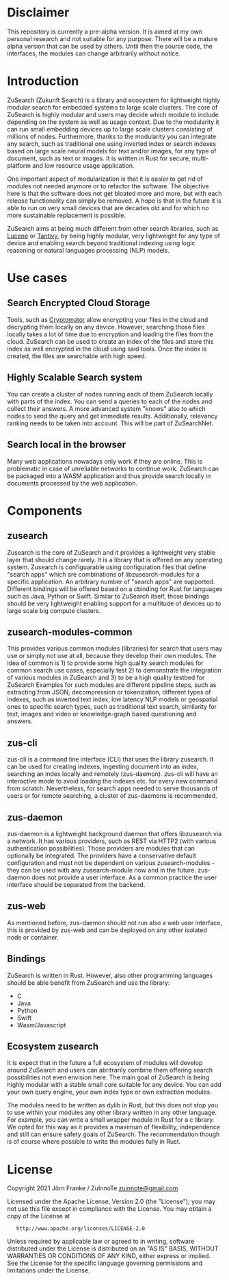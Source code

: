 # Disclaimer
This repository is currently a pre-alpha version. It is aimed at my own personal research and not suitable for any purpose. There will be a mature alpha version that can be used by others. Until then the source code, the interfaces, the modules can change arbitrarily without notice.
# Introduction
ZuSearch (Zukunft Search) is a library and ecosystem for lightweight highly modular search for embedded systems to large scale clusters.
The core of ZuSearch is highly modular and users may decide which module to include depending on the system as well as usage context. 
Due to the modularity it can run  small embedding devices up to large scale clusters consisting of millions of nodes. Furthermore, thanks to the modularity you can
integrate any search, such as traditional one using inverted index or search indexes based on large scale neural models for text and/or images, for any type of document, such as text or images.
It is written in Rust for secure, multi-platform and low resource usage application. 

One important aspect of modularization is that it is easier to get rid of modules not needed anymore or to refactor the software. The objective here is that the software does not get bloated more and more, but with each release functionality can simply be removed. A hope is that in the future it is able to run on very small devices that are decades old and for which no more sustainable replacement is possible.

ZuSearch aims at being much different from other search libraries, such as [Lucene](https://lucene.apache.org/) or [Tantivy](https://github.com/tantivy-search/tantivy), by being highly modular, very lightweight for any type of device and enabling search beyond traditional indexing using logic reasoning or natural languages processing (NLP) models. 
# Use cases
## Search Encrypted Cloud Storage
Tools, such as [Cryptomator](https://cryptomator.org/) allow encrypting your files in the cloud and decrypting them locally on any device. However, searching those files locally 
takes a lot of time due to encryption and loading the files from the cloud. ZuSearch can be used to create an index of the files and store this index as well encrypted
in the cloud using said tools. Once the index is created, the files are searchable with high speed.
## Highly Scalable Search system
You can create a cluster of nodes running each of them ZuSearch locally with parts of the index. You can send a queries to each of the nodes and collect their answers.
A more advanced system "knows" also to which nodes to send the query and get immediate results. Additionally, relevancy ranking needs to be taken into account.
This will be part of ZuSearchNet.
## Search local in the browser
Many web applications nowadays only work if they are online. This is problematic in case of unreliable networks to continue work. ZuSearch can be packaged into a WASM application and thus provide search locally in documents processed by the web application.

# Components
## zusearch
Zusearch is the core of ZuSearch and it provides a lightweight very stable layer that should change rarely. It is a library that is offered on any operating system.
Zusearch is configuarable using configuration files that define "search apps" which are combinations of libzusearch-modules for a specific application. An arbitrary number of "search apps" are supported.
Different bindings will be offered based on a cbinding for Rust for languages such as Java, Python or Swift. Similar to ZuSearch itself, those bindings should be very lightweight enabling support for a multitude of devices up to large scale big compute clusters.
## zusearch-modules-common
This provides various common modules (libraries) for search that users may use or simply not use at all, because they develop their own modules. The idea of common
is 1) to provide some high quality search modules for common search use cases, especially test 2) to demonstrate the integration of various modules in ZuSearch and
3) to be a high quality testbed for ZuSearch
Examples for such modules are different pipeline steps, such as extracting from JSON, decompression or tokenization, different types of indexes, such as inverted text index, low latency NLP models or geospatial ones to specific search types, such as traditional text search, similarity for text, images and video or knowledge-graph based questioning and answers.
## zus-cli
zus-cli is a command line interface (CLI) that uses the library zusearch. It can be used for creating indexes, ingesting document into an index, searching an index locally and remotely (zus-daemon). zus-cli will have an interactive mode to avoid loading the indexes etc. for every new command from scratch. Nevertheless, for search apps needed to serve thousands of users or for remote searching, a cluster of zus-daemons is recommended.
## zus-daemon
zus-daemon is a lightweight background daemon that offers libzusearch via a network. It has various providers, such as REST via HTTP2 (with various authentication possibilities). Those providers are modules that can optionally be integrated. The providers have a conservative default configuration and must not be dependent on various zusearch-modules - they can be used with any zusearch-module now and in the future. 
zus-daemon does not provide a user interface. As a common practice the user interface should be separated from the backend. 
## zus-web
As mentioned before, zus-daemon should not run also a web user interface, this is provided by zus-web and can be deployed on any other isolated node or container.

## Bindings
ZuSearch is written in Rust. However, also other programming languages should be able benefit from ZuSearch and use the library:
* C
* Java
* Python
* Swift
* Wasm/Javascript


## Ecosystem zusearch
It is expect that in the future a full ecosystem of modules will develop around ZuSearch and users can abritrarily combine them offering search possibilities not even envision here. The main goal of ZuSearch is being highly modular with a stable small core suitable for any device. You can add your own query engine, your own index type or own extraction modules.

The modules need to be written as dylib in Rust, but this does not stop you to use within your modules any other library written in any other language. For example, you can write a small wrapper module in Rust for a c library. We opted for this way as it provides a maximum of flexibility, independence and still can ensure safety goals of ZuSearch. The recommendation though is of course where possible to write the modules fully in Rust.

# License
   Copyright 2021 Jörn Franke / ZuInnoTe <zuinnote@gmail.com>

   Licensed under the Apache License, Version 2.0 (the "License");
   you may not use this file except in compliance with the License.
   You may obtain a copy of the License at

       http://www.apache.org/licenses/LICENSE-2.0

   Unless required by applicable law or agreed to in writing, software
   distributed under the License is distributed on an "AS IS" BASIS,
   WITHOUT WARRANTIES OR CONDITIONS OF ANY KIND, either express or implied.
   See the License for the specific language governing permissions and
   limitations under the License.

